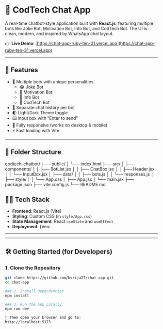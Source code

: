 # 💬 CodTech Chat App

A real-time chatbot-style application built with **React.js**, featuring multiple bots like Joke Bot, Motivation Bot, Info Bot, and CodTech Bot. The UI is clean, modern, and inspired by WhatsApp chat layout.

👉 **Live Demo**: [https://chat-app-ruby-ten-31.vercel.app](https://chat-app-ruby-ten-31.vercel.app)

---

## 🚀 Features

- 🤖 Multiple bots with unique personalities:
  - 😂 Joke Bot
  - 💪 Motivation Bot
  - 🧠 Info Bot
  - 🤖 CodTech Bot
- 💬 Separate chat history per bot
- 🌓 Light/Dark Theme toggle
- ⌨️ Input box with "Enter to send"
- 📱 Fully responsive (works on desktop & mobile)
- ⚡ Fast loading with Vite

---

## 📂 Folder Structure

codtech-chatbot/
├── public/
│ └── index.html
├── src/
│ ├── components/
│ │ ├── BotList.jsx
│ │ ├── ChatBox.jsx
│ │ ├── Header.jsx
│ │ └── InputBox.jsx
│ ├── data/
│ │ ├── bots.js
│ │ └── responses.js
│ ├── style/
│ │ └── App.css
│ ├── App.jsx
│ └── main.jsx
├── package.json
├── vite.config.js
└── README.md

## 🧑‍💻 Tech Stack

- **Frontend**: React.js (Vite)
- **Styling**: Custom CSS (in `style/App.css`)
- **State Management**: React `useState` and `useEffect`
- **Deployment**: [Verc
---


---

## 🛠️ Getting Started (for Developers)

### 1. Clone the Repository

```bash
git clone https://github.com/ksrija27/chat-app.git
cd chat-app

### 2. Install Dependencies
npm install

### 3. Run the App Locally
npm run dev

📍 Then open your browser and go to:
http://localhost:5173

